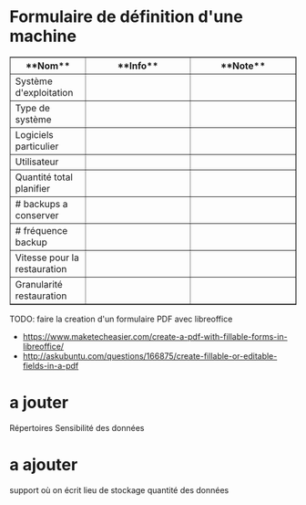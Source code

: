 <meta http-equiv='Content-Type' content='text/html; charset=utf-8' /> 
<style>
pre{background:#F8F8FF; border:black dashed 1px; padding:6px}
</style>


# Formulaire de définition d'une machine

<table border="1" style="width:100%">
    <thead><tr>
        <th align="center" style="width:25%">**Nom**</th>
        <th align="center" style="width:35%">**Info**</th>
        <th align="center" style="width:35%">**Note**</th>
    </tr> </thead>
    <tbody></tr>
            <td>Système d'exploitation</td>
            <td align="center"></td>
            <td align="right"></td>
        </tr><tr>
            <td>Type de système</td>
            <td align="center"></td>
            <td align="right"></td>
        </tr><tr>
            <td>Logiciels particulier</td>
            <td align="center"></td>
            <td align="right"></td>
        </tr><tr>
            <td>Utilisateur</td>
            <td align="center"></td>
            <td align="right"></td>
        </tr><tr>
            <td>Quantité total planifier</td>
            <td align="center"></td>
            <td align="right"></td>
        </tr><tr>
            <td># backups a conserver</td>
            <td align="center"></td>
            <td align="right"></td>
        </tr><tr>
            <td># fréquence backup</td>
            <td align="center"></td>
            <td align="right"></td>
        </tr><tr>
            <td>Vitesse pour la restauration</td>
            <td align="center"></td>
            <td align="right"></td>
        </tr><tr>
            <td>Granularité restauration</td>
            <td align="center"></td>
            <td align="right"></td>
        </tr><tr>
    </tr></tbody>
</table>

TODO: faire la creation d'un formulaire PDF avec libreoffice 

* https://www.maketecheasier.com/create-a-pdf-with-fillable-forms-in-libreoffice/
* http://askubuntu.com/questions/166875/create-fillable-or-editable-fields-in-a-pdf


# a jouter
Répertoires 
Sensibilité des données

# a ajouter
support où on écrit
lieu de stockage
quantité des données
